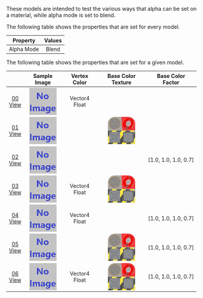 These models are intended to test the various ways that alpha can be set on a material, while alpha mode is set to blend.  

The following table shows the properties that are set for every model.  

| Property | **Values** |
| :---: | :---: |
| Alpha Mode | Blend |


The following table shows the properties that are set for a given model.  

|   | Sample Image | Vertex Color | Base Color Texture | Base Color Factor |
| :---: | :---: | :---: | :---: | :---: |
| [00](Material_AlphaBlend_00.gltf)<br>[View](https://bghgary.github.io/glTF-Asset-Generator/Preview/BabylonJS/?fileName=Material_AlphaBlend_00.gltf) | [<img src="Thumbnails/Material_AlphaBlend_00.png" align="middle">](SampleImages/Material_AlphaBlend_00.png) | Vector4 Float |   |   |
| [01](Material_AlphaBlend_01.gltf)<br>[View](https://bghgary.github.io/glTF-Asset-Generator/Preview/BabylonJS/?fileName=Material_AlphaBlend_01.gltf) | [<img src="Thumbnails/Material_AlphaBlend_01.png" align="middle">](SampleImages/Material_AlphaBlend_01.png) |   | [<img src="Thumbnails/BaseColor_Plane.png" align="middle">](Textures/BaseColor_Plane.png) |   |
| [02](Material_AlphaBlend_02.gltf)<br>[View](https://bghgary.github.io/glTF-Asset-Generator/Preview/BabylonJS/?fileName=Material_AlphaBlend_02.gltf) | [<img src="Thumbnails/Material_AlphaBlend_02.png" align="middle">](SampleImages/Material_AlphaBlend_02.png) |   |   | [1.0,&nbsp;1.0,&nbsp;1.0,&nbsp;0.7] |
| [03](Material_AlphaBlend_03.gltf)<br>[View](https://bghgary.github.io/glTF-Asset-Generator/Preview/BabylonJS/?fileName=Material_AlphaBlend_03.gltf) | [<img src="Thumbnails/Material_AlphaBlend_03.png" align="middle">](SampleImages/Material_AlphaBlend_03.png) | Vector4 Float | [<img src="Thumbnails/BaseColor_Plane.png" align="middle">](Textures/BaseColor_Plane.png) |   |
| [04](Material_AlphaBlend_04.gltf)<br>[View](https://bghgary.github.io/glTF-Asset-Generator/Preview/BabylonJS/?fileName=Material_AlphaBlend_04.gltf) | [<img src="Thumbnails/Material_AlphaBlend_04.png" align="middle">](SampleImages/Material_AlphaBlend_04.png) | Vector4 Float |   | [1.0,&nbsp;1.0,&nbsp;1.0,&nbsp;0.7] |
| [05](Material_AlphaBlend_05.gltf)<br>[View](https://bghgary.github.io/glTF-Asset-Generator/Preview/BabylonJS/?fileName=Material_AlphaBlend_05.gltf) | [<img src="Thumbnails/Material_AlphaBlend_05.png" align="middle">](SampleImages/Material_AlphaBlend_05.png) |   | [<img src="Thumbnails/BaseColor_Plane.png" align="middle">](Textures/BaseColor_Plane.png) | [1.0,&nbsp;1.0,&nbsp;1.0,&nbsp;0.7] |
| [06](Material_AlphaBlend_06.gltf)<br>[View](https://bghgary.github.io/glTF-Asset-Generator/Preview/BabylonJS/?fileName=Material_AlphaBlend_06.gltf) | [<img src="Thumbnails/Material_AlphaBlend_06.png" align="middle">](SampleImages/Material_AlphaBlend_06.png) | Vector4 Float | [<img src="Thumbnails/BaseColor_Plane.png" align="middle">](Textures/BaseColor_Plane.png) | [1.0,&nbsp;1.0,&nbsp;1.0,&nbsp;0.7] |
 
